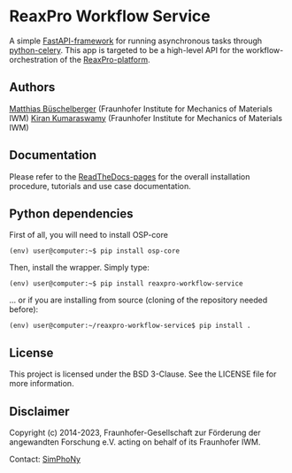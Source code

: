 # ReaxPro Workflow Service

A simple [FastAPI-framework](https://fastapi.tiangolo.com/) for running asynchronous tasks through [python-celery](https://pypi.org/project/celery/). This app is targeted to be a high-level API for the workflow-orchestration of the [ReaxPro-platform](https://www.reaxpro.eu/).

## Authors

[Matthias Büschelberger](mailto:matthias.bueschelberger@iwm.fraunhofer.de) (Fraunhofer Institute for Mechanics of Materials IWM)
[Kiran Kumaraswamy](mailto:kiran.kumaraswamy@iwm.fraunhofer.de) (Fraunhofer Institute for Mechanics of Materials IWM)

## Documentation

Please refer to the [ReadTheDocs-pages](https://reaxpro.pages.fraunhofer.de/docs/) for the overall installation procedure, tutorials and use case documentation.

## Python dependencies

First of all, you will need to install OSP-core

```shell
(env) user@computer:~$ pip install osp-core
```

Then, install the wrapper. Simply type:

```shell
(env) user@computer:~$ pip install reaxpro-workflow-service
```

... or if you are installing from source (cloning of the repository needed before):


```shell
(env) user@computer:~/reaxpro-workflow-service$ pip install .
```

## License

This project is licensed under the BSD 3-Clause. See the LICENSE file for more information.

## Disclaimer

Copyright (c) 2014-2023, Fraunhofer-Gesellschaft zur Förderung der angewandten Forschung e.V. acting on behalf of its Fraunhofer IWM.

Contact: [SimPhoNy](mailto:simphony@iwm.fraunhofer.de)
